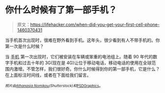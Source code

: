 # 你什么时候有了第一部手机？

> 原文：<https://lifehacker.com/when-did-you-get-your-first-cell-phone-1460370431>

当手机首次出现时，很难在野外看到手机。这年头，很少看到有人不带手机的。你第一次是什么时候？



当 [手机](http://lifehacker.com/tag/cell-phones) 第一次出现时，它们被安装在车辆或笨重的电池组上。随着 90 年代的数字手机和过去十年的 3G(现在是 4G)让位于移动电话，移动电话的使用在全球范围内激增。不管怎样，我们很好奇。你什么时候得到你的第一部手机，它是什么？在上面标注时间线，或者在下面给我们留言。

*<small>照片由</small>*[*<small>Athanasia Nomikou</small>*](http://www.shutterstock.com/pic.mhtml?id=131571515&src=id)*<small>(Shutterstock)和</small>*[<small>PSDGraphics</small>](http://www.psdgraphics.com/backgrounds/green-grungy-twirl-background/)。